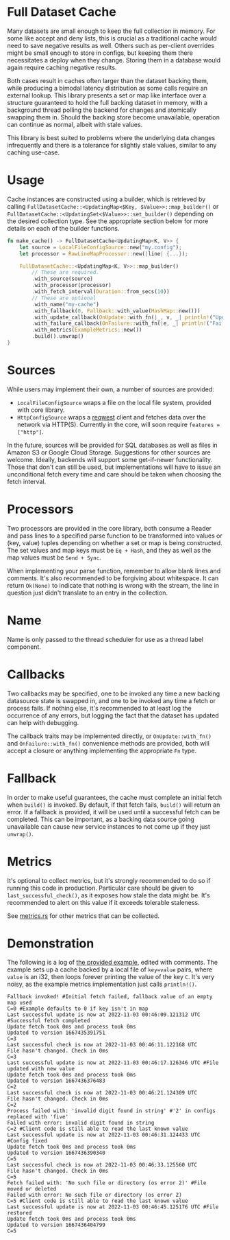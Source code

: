 Full Dataset Cache
==================

Many datasets are small enough to keep the full collection in memory. For some like accept and
deny lists, this is crucial as a traditional cache would need to save negative results as well.
Others such as per-client overrides might be small enough to store in configs, but keeping them
there necessitates a deploy when they change. Storing them in a database would again require 
caching negative results.

Both cases result in caches often larger than the dataset backing them, while producing a 
bimodal latency distribution as some calls require an external lookup. This library presents 
a set or map like interface over a structure guaranteed to hold the full backing dataset in
memory, with a background thread polling the backend for changes and atomically swapping them 
in. Should the backing store become unavailable, operation can continue as normal, albeit with
stale values.

This library is best suited to problems where the underlying data changes infrequently and
there is a tolerance for slightly stale values, similar to any caching use-case.


Usage
=====

Cache instances are constructed using a builder, which is retrieved by calling
`FullDatasetCache::<UpdatingMap<$Key, $Value>>::map_builder()` or 
`FullDatasetCache::<UpdatingSet<$Value>>::set_builder()` depending on the desired collection
type. See the appropriate section below for more details on each of the builder functions.

```rust
fn make_cache() -> FullDatasetCache<UpdatingMap<K, V>> {
    let source = LocalFileConfigSource::new("my.config");
    let processor = RawLineMapProcessor::new(|line| {...});

    FullDatasetCache::<UpdatingMap<K, V>>::map_builder()
        // These are required.
        .with_source(source)
        .with_processor(processor)
        .with_fetch_interval(Duration::from_secs(10))
        // These are optional
        .with_name("my-cache")
        .with_fallback(0, Fallback::with_value(HashMap::new()))
        .with_update_callback(OnUpdate::with_fn(|_, v, _| println!("Updated to version {}", v)))
        .with_failure_callback(OnFailure::with_fn(|e, _| println!("Failed with error: {}", e)))
        .with_metrics(ExampleMetrics::new())
        .build().unwrap()
}
```


Sources
=======

While users may implement their own, a number of sources are provided:
- `LocalFileConfigSource` wraps a file on the local file system, provided with core library.
- `HttpConfigSource` wraps a [reqwest](https://github.com/seanmonstar/reqwest) client and 
  fetches data over the network via HTTP(S). Currently in the core, will soon require
  `features = ["http"]`.

In the future, sources will be provided for SQL databases as well as files in Amazon S3 or 
Google Cloud Storage. Suggestions for other sources are welcome. Ideally, backends will 
support some get-if-newer functionality. Those that don't can still be used, but 
implementations will have to issue an unconditional fetch every time and care should be 
taken when choosing the fetch interval.


Processors
==========

Two processors are provided in the core library, both consume a Reader and pass lines to a
specified parse function to be transformed into values or (key, value) tuples depending on
whether a set or map is being constructed. The set values and map keys must be `Eq + Hash`, 
and they as well as the map values must be `Send + Sync`.

When implementing your parse function, remember to allow blank lines and comments. It's also
recommended to be forgiving about whitespace. It can return `Ok(None)` to indicate that 
nothing is wrong with the stream, the line in question just didn't translate to an entry in
the collection. 


Name
====

Name is only passed to the thread scheduler for use as a thread label component.


Callbacks
=========

Two callbacks may be specified, one to be invoked any time a new backing datasource state
is swapped in, and one to be invoked any time a fetch or process fails. If nothing else,
it's recommended to at least log the occurrence of any errors, but logging the fact that 
the dataset has updated can help with debugging.

The callback traits may be implemented directly, or `OnUpdate::with_fn()` and 
`OnFailure::with_fn()` convenience methods are provided, both will accept a closure or
anything implementing the appropriate `Fn` type.


Fallback
========

In order to make useful guarantees, the cache must complete an initial fetch when `build()`
is invoked. By default, if that fetch fails, `build()` will return an error. If a fallback
is provided, it will be used until a successful fetch can be completed. This can be 
important, as a backing data source going unavailable can cause new service instances to
not come up if they just `unwrap()`.


Metrics
=======

It's optional to collect metrics, but it's strongly recommended to do so if running this code 
in production. Particular care should be given to `last_successful_check()`, as it exposes how 
stale the data might be. It's recommended to alert on this value if it exceeds tolerable 
staleness.

See [metrics.rs](./src/metrics.rs) for other metrics that can be collected.


Demonstration
=============

The following is a log of [the provided example](./src/bin/example.rs), edited with comments. 
The example sets up a cache backed by a local file of `key=value` pairs, where `value` is an
i32, then loops forever printing the value of the key `C`. It's very noisy, as the example 
metrics implementation just calls `println!()`.

```
Fallback invoked! #Initial fetch failed, fallback value of an empty map used
C=0 #Example defaults to 0 if key isn't in map
Last successful update is now at 2022-11-03 00:46:09.121312 UTC #Successful fetch completed
Update fetch took 0ms and process took 0ms
Updated to version 1667435391751
C=3
Last successful check is now at 2022-11-03 00:46:11.122168 UTC
File hasn't changed. Check in 0ms
C=3
Last successful update is now at 2022-11-03 00:46:17.126346 UTC #File updated with new value
Update fetch took 0ms and process took 0ms
Updated to version 1667436376483
C=2
Last successful check is now at 2022-11-03 00:46:21.124309 UTC
File hasn't changed. Check in 0ms
C=2
Process failed with: 'invalid digit found in string' #'2' in configs replaced with 'five'
Failed with error: invalid digit found in string
C=2 #Client code is still able to read the last known value
Last successful update is now at 2022-11-03 00:46:31.124433 UTC #Config fixed
Update fetch took 0ms and process took 0ms
Updated to version 1667436390340
C=5
Last successful check is now at 2022-11-03 00:46:33.125560 UTC
File hasn't changed. Check in 0ms
C=5
Fetch failed with: 'No such file or directory (os error 2)' #File moved or deleted
Failed with error: No such file or directory (os error 2)
C=5 #Client code is still able to read the last known value
Last successful update is now at 2022-11-03 00:46:45.125176 UTC #File restored
Update fetch took 0ms and process took 0ms
Updated to version 1667436404799
C=5
```